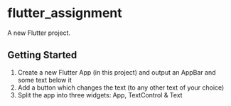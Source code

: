 # flutter_assignment

A new Flutter project.

## Getting Started

1) Create a new Flutter App (in this project) and output an AppBar and some text below it
2) Add a button which changes the text (to any other text of your choice)
3) Split the app into three widgets: App, TextControl & Text
